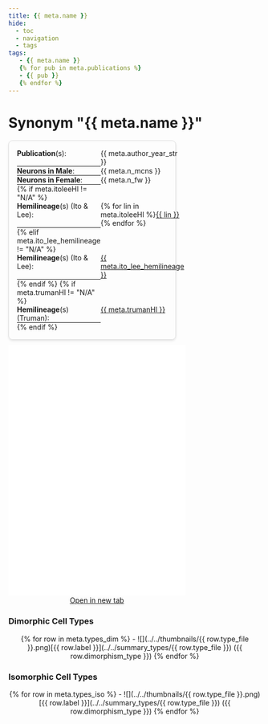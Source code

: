```yaml
---
title: {{ meta.name }}
hide:
  - toc
  - navigation
  - tags
tags:
   - {{ meta.name }}
   {% for pub in meta.publications %}
   - {{ pub }}
   {% endfor %}
---
```


<!-- this links the font-awesome stylesheet v4 -->
<link rel="stylesheet" href="https://cdnjs.cloudflare.com/ajax/libs/font-awesome/4.7.0/css/font-awesome.min.css">

# Synonym "{{ meta.name }}"

<div style="display: flex; flex-wrap: wrap; justify-content: space-between; gap: 10px;">
    <div style="border: 1px solid #ddd; border-radius: 8px; padding: 16px; box-shadow: 0 2px 4px rgba(0, 0, 0, 0.1); flex: .4; min-width: 300px;">
        <div style="width: 100%; display: table;">
            <!-- These are the individual properties for the summary -->
            <div style="display: table-row">
                <div style="width: 50%; display: table-cell;"> <b>Publication</b>(s): </div>
                <div style="display: table-cell;"> {{ meta.author_year_str }} </div>
            </div>
            <hr style="margin: 0;">
            <div style="display: table-row">
                <div style="width: 50%; display: table-cell;"> <b>Neurons in Male</b>: </div>
                <div style="display: table-cell;"> {{ meta.n_mcns }} </div>
            </div>
            <hr style="margin: 0;">
            <div style="display: table-row">
                <div style="width: 50%; display: table-cell;"> <b>Neurons in Female</b>: </div>
                <div style="display: table-cell;"> {{ meta.n_fw }} </div>
            </div>
            <hr style="margin: 0;">
            {% if meta.itoleeHl != "N/A" %}
            <div style="display: table-row">
                <div style="width: 50%; display: table-cell;"> <b>Hemilineage</b>(s) (Ito & Lee): </div>
                <div style="display: table-cell;"> {% for lin in meta.itoleeHl %}<a href="../../hemilineages/{{ lin }}">{{ lin }} </a>{% endfor %} </div>
            </div>
            <hr style="margin: 0;">
            {% elif meta.ito_lee_hemilineage != "N/A" %}
            <div style="display: table-row">
                <div style="width: 50%; display: table-cell;"> <b>Hemilineage</b>(s) (Ito & Lee): </div>
                <div style="display: table-cell;"> <a href="../../hemilineages/{{ meta.ito_lee_hemilineage }}">{{ meta.ito_lee_hemilineage }}</a> </div>
            </div>
            <hr style="margin: 0;">
            {% endif %}
            {% if meta.trumanHl != "N/A" %}
            <div style="display: table-row">
                <div style="width: 50%; display: table-cell;"> <b>Hemilineage</b>(s) (Truman): </div>
                <div style="display: table-cell;"> <a href="../../hemilineages/{{ meta.trumanHl }}">{{ meta.trumanHl }}</a> </div>
            </div>
            <hr style="margin: 0;">
            {% endif %}
        </div>
    </div>
    <!-- This is the container for the neuroglancer frame -->
    <div style="text-align: center; flex: .7; min-width: 300px;">
        <div style="text-align: center;">
            <iframe src="{{ meta.url }}" width="100%" height="500px" style="border:none;"></iframe>
            <br>
            <a href="{{ meta.url }}" target="_blank">Open in new tab</a>
        </div>
    </div>
</div>

### Dimorphic Cell Types

<div class="grid cards" style="text-align: center;" markdown>
{% for row in meta.types_dim %}
  - ![](../../thumbnails/{{ row.type_file }}.png)[{{ row.label }}](../../summary_types/{{ row.type_file }}) ({{ row.dimorphism_type }})
{% endfor %}
</div>

### Isomorphic Cell Types

<div class="grid cards" style="text-align: center;" markdown>
{% for row in meta.types_iso %}
  - ![](../../thumbnails/{{ row.type_file }}.png)[{{ row.label }}](../../summary_types/{{ row.type_file }}) ({{ row.dimorphism_type }})
{% endfor %}
</div>



